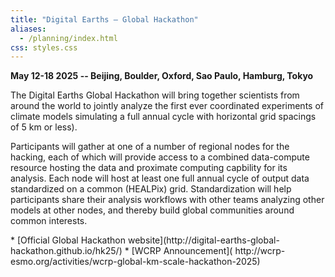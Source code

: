 ```yaml
---
title: "Digital Earths – Global Hackathon"
aliases:
  - /planning/index.html
css: styles.css
---
```


**May 12-18 2025 -- Beijing, Boulder, Oxford, Sao Paulo, Hamburg, Tokyo**

The Digital Earths Global Hackathon will bring together scientists from around the world to jointly analyze the first ever coordinated experiments of climate models simulating a full annual cycle with horizontal grid spacings of 5 km or less).

Participants will gather at one of a number of regional nodes for the hacking, each of which will provide access to a combined data-compute resource hosting the data and proximate computing capbility for its analysis.  Each node will host at least one full annual cycle of output data standardized on a common (HEALPix) grid.  Standardization will help participants share their analysis workflows with other teams analyzing other models at other nodes, and thereby build global communities around common interests.

<div class="framed-box">
* [Official Global Hackathon website](http://digital-earths-global-hackathon.github.io/hk25/)
* [WCRP Announcement]( http://wcrp-esmo.org/activities/wcrp-global-km-scale-hackathon-2025)
</div>
